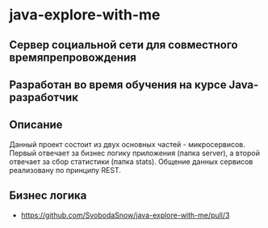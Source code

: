 # java-explore-with-me
## Сервер социальной сети для совместного времяпрепровождения
## Разработан во время обучения на курсе Java-разработчик
## Описание

Данный проект состоит из двух основных частей - микросервисов. Первый отвечает за бизнес логику приложения (папка server), а второй отвечает за сбор статистики (папка stats).
Общение данных сервисов реализовану по принципу REST.

##
## Бизнес логика

- https://github.com/SvobodaSnow/java-explore-with-me/pull/3
